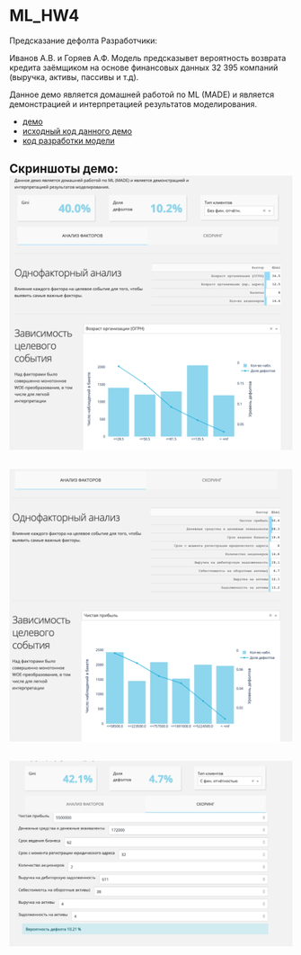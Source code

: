 # ML_HW4
Предсказание дефолта
Разработчики:

Иванов А.В. и Горяев А.Ф.
Модель предсказывет вероятность возврата кредита заёмщиком на основе финансовых данных 32 395 компаний (выручка, активы, пассивы и т.д).

Данное демо является домашней работой по ML (MADE) и является демонстрацией и интерпретацией результатов моделирования.

- [демо][1]
- [исходный код данного демо][2]
- [код разработки модели][3]

[1]: https://madehw4ml.herokuapp.com/
[2]: https://github.com/made-hw/ML_HW4/tree/master/demo
[3]: https://github.com/made-hw/ML_HW4/blob/master/Solution_and_presenattion.ipynb

Скриншоты демо:
![](demo/demo_screen1.png)
---
![](demo/demo_screen2.png)
---
![](demo/demo_screen3.png)
---